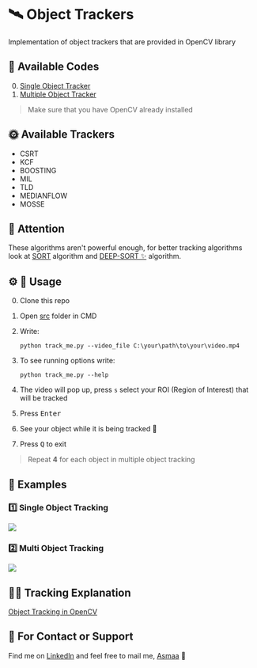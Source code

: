 # 🛰 Object Trackers
Implementation of object trackers that are provided in OpenCV library

## 🎈 Available Codes
0. [Single Object Tracker](/src/track_me.py)
0. [Multiple Object Tracker](/src/track_us.py)
 
> Make sure that you have OpenCV already installed

## 🌞 Available Trackers
* CSRT
* KCF
* BOOSTING
* MIL
* TLD
* MEDIANFLOW
* MOSSE

## 🚧 Attention 
These algorithms aren't powerful enough, for better tracking algorithms look at [SORT](https://github.com/abewley/sort) algorithm and [DEEP-SORT ✨](https://github.com/nwojke/deep_sort) algorithm.

## ⚙ 🔩 Usage
0. Clone this repo
0. Open [src](/src) folder in CMD
0. Write:
   
    `python track_me.py --video_file C:\your\path\to\your\video.mp4`

0. To see running options write:
   
   `python track_me.py --help`

0. The video will pop up, press `s` select your ROI (Region of Interest) that will be tracked
0. Press <kbd>Enter</kbd>
0. See your object while it is being tracked 🤗
0. Press <kbd>Q</kbd> to exit  

> Repeat **4** for each object in multiple object tracking

## 👀 Examples

### 1️⃣ Single Object Tracking
![](../../res/single_output.gif)


### 2️⃣ Multi Object Tracking
![](../../res/multi_output.gif)


## 👩‍🏫 Tracking Explanation
[Object Tracking in OpenCV](https://ehsangazar.com/object-tracking-with-opencv-fd18ccdd7369)

## 💼 For Contact or Support
Find me on [LinkedIn](https://www.linkedin.com/in/asmaamirkhan/) and feel free to mail me, [Asmaa](mailto:asmaamirkhan.am@gmail.com) 🦋
